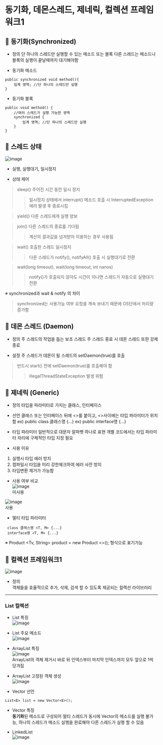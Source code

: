 동기화, 데몬스레드, 제네릭, 컬렉션 프레임워크1
==========================
## :wrench: 동기화(Synchronized)
* 정의
단 하나의 스레드만 실행할 수 있는 메소드 또는 블록
다른 스레드는 메소드나 블록의 실행이 끝날때까지 대기해야함

* 동기화 메소드
```
public synchronized void method(){
	임계 영역; //단 하나의 스레드만 실행
}
```

* 동기화 블록
```
public void method() {
	//여러 스레드가 실행 가능한 영역
	synchronized {
		임계 영역; //단 하나의 스레드만 실행
	}
}
```

## :wrench: 스레드 상태
![image](https://user-images.githubusercontent.com/96763658/174949259-7e6ca829-c71f-4ced-9563-6ab2c359966a.png)  

* 실행, 실행대기, 일시정지  

* 상태 제어
> sleep() 
> 주어진 시간 동안 일시 정지
>> 일시정지 상태에서 interrupt() 메소드 호출 시 InterruptedException 에러 발생 후 종료시킴

> yield()
> 다른 스레드에게 실행 양보

> join()
> 다른 스레드의 종료를 기다림
>> 계산의 결과값을 넘겨받아 이용하는 경우 사용됨

> wait()
> 호출한 스레드 일시정지
>> 다른 스레드가 notify(), notifyAll() 호출 시 실행대기로 전환

> wait(long timeout), wait(long timeout, int nanos)
>> notify()가 호출되지 않아도 시간이 지나면 스레드가 자동으로 실행대기 전환

&#8251; synchronized과 wait & notify 의 차이
> synchronized는 사용가능 여부 요청을 계속 보내기 때문에 OS단에서 처리량 증가함

## :wrench: 데몬 스레드 (Daemon)
* 정의
주 스레드의 작업을 돕는 보조 스레드
주 스레드 종료 시 데몬 스레드 또한 강제 종료

* 설정
주 스레드가 데몬이 될 스레드의 setDaemon(true)를 호출
> 반드시 start() 전에 setDaemon(true)를 호출해야 함
>> illegalThreadStateException 발생 위험

## :wrench: 제네릭 (Generic)
* 정의
타입을 파라미터로 가지는 클래스, 인터페이스

* 선언
클래스 또는 인터페이스 뒤에 <>를 붙이고, <>사이에는 타입 파라미터가 위치함
ex) public class 클래스명 <T> {...}
ex) public interface명 <T> {...}

* 타입 파라미터 <T>
일반적으로 대문자 알파벳 하나로 표현
개별 코드에서는 타입 파라미터 자리에 구체적인 타입 지정 필요

* 사용 이유
1. 실행시 타입 에러 방지
2. 컴파일시 타입을 미리 강한체크하여 에러 사전 방지
3. 타입변환 제거가 가능함

* 사용 여부 비교  
![image](https://user-images.githubusercontent.com/96763658/174951576-88020824-fad4-4b98-9c47-162626cad730.png)  
미사용  
  
![image](https://user-images.githubusercontent.com/96763658/174951548-5e6fee2e-9f35-4f2c-9291-c1075af3b096.png)  
사용  
  
* 멀티 타입 파라미터
```
 class 클래스명 <T, M> {...}
 interface명 <T, M> {...}
 ```
&#8251; Product <Tv, String> product = new Product <>(); 형식으로 표기가능

## :wrench: 컬렉션 프레임워크1
![image](https://user-images.githubusercontent.com/96763658/174951999-5aa54ae4-9348-49fb-8410-a38e1f6d140b.png)  

* 정의  
객체들을 효율적으로 추가, 삭제, 검색 할 수 있도록 제공되는 컬렉션 라이브러리  

---	
	
### List 컬렉션  
* List 특징  
![image](https://user-images.githubusercontent.com/96763658/175179445-702d0531-28f7-4d6a-9122-0e15f38f6ec3.png)  

* List 주요 메소드  
![image](https://user-images.githubusercontent.com/96763658/175179484-73780f4b-b87c-4e0b-b6f4-b3415a83a982.png)  
	
* ArrayList 특징  
![image](https://user-images.githubusercontent.com/96763658/175179761-bc62d680-93a3-4587-85f0-6eb567c25808.png)  
ArrayList의 객체 제거시 바로 뒤 인덱스부터 마지막 인덱스까지 모두 앞으로 1씩 당겨짐  

* ArrayList 고정된 객체 생성  
![image](https://user-images.githubusercontent.com/96763658/175180267-87c09dc5-c7ee-4d76-b09b-19297521e011.png)  

* Vector 선언
```
List<E> list = new Vector<E>();  
```  

* Vector 특징  
**동기화**된 메소드로 구성되어 멀티 스레드가 동시에 Vector의 메소드를 실행 불가능, 하나의 스레드가 메소드 실행을 완료해야 다른 스레드가 실행 할 수 있음  

* LinkedList  
![image](https://user-images.githubusercontent.com/96763658/175183673-32ca425c-1fc5-4ba3-aebc-7b3b761ac847.png)  



